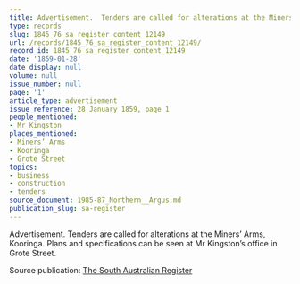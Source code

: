 ```yaml
---
title: Advertisement.  Tenders are called for alterations at the Miners’ Arms, Kooringa.
type: records
slug: 1845_76_sa_register_content_12149
url: /records/1845_76_sa_register_content_12149/
record_id: 1845_76_sa_register_content_12149
date: '1859-01-28'
date_display: null
volume: null
issue_number: null
page: '1'
article_type: advertisement
issue_reference: 28 January 1859, page 1
people_mentioned:
- Mr Kingston
places_mentioned:
- Miners’ Arms
- Kooringa
- Grote Street
topics:
- business
- construction
- tenders
source_document: 1985-87_Northern__Argus.md
publication_slug: sa-register
---
```


Advertisement.  Tenders are called for alterations at the Miners’ Arms, Kooringa.  Plans and specifications can be seen at Mr Kingston’s office in Grote Street.

Source publication: [The South Australian Register](/publications/sa-register/)
